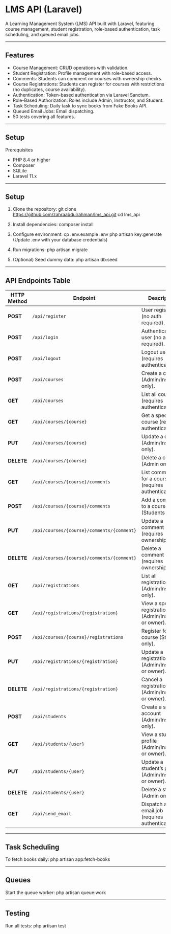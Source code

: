 # LMS API (Laravel)

A Learning Management System (LMS) API built with Laravel, featuring course management, student registration, role-based authentication, task scheduling, and queued email jobs.

---

## Features

- Course Management: CRUD operations with validation.
- Student Registration: Profile management with role-based access.
- Comments: Students can comment on courses with ownership checks.
- Course Registrations: Students can register for courses with restrictions (no duplicates, course availability).
- Authentication: Token-based authentication via Laravel Sanctum.
- Role-Based Authorization: Roles include Admin, Instructor, and Student.
- Task Scheduling: Daily task to sync books from Fake Books API.
- Queued Email Jobs: Email dispatching.
- 50 tests covering all features.

---

## Setup

Prerequisites
- PHP 8.4 or higher
- Composer
- SQLite
- Laravel 11.x

---

## Setup

1. Clone the repository:
   git clone https://github.com/zahraabdulrahman/lms_api.git
   cd lms_api

2. Install dependencies:
   composer install

3. Configure environment:
   cp .env.example .env
   php artisan key:generate
   (Update .env with your database credentials)

4. Run migrations:
   php artisan migrate

5. (Optional) Seed dummy data:
   php artisan db:seed

---

## API Endpoints Table  

| **HTTP Method** | **Endpoint**                              | **Description**                                                                 | **Policy**                                                                                   |
|-----------------|-------------------------------------------|---------------------------------------------------------------------------------|---------------------------------------------------------------------------------------------|
| **POST**        | `/api/register`                           | User registration (no auth required).                                        | None                                                                                        |
| **POST**        | `/api/login`                              | Authenticate user (no auth required).                                           | None                                                                                        |
| **POST**        | `/api/logout`                             | Logout user (requires authentication).                                          | None                                                                                        |
| **POST**        | `/api/courses`                            | Create a course (Admin/Instructor only).                                        | `CoursePolicy::create` - Only `admin` or `instructor` can create.                           |
| **GET**         | `/api/courses`                            | List all courses (requires authentication).                                     | `CoursePolicy::viewAny` - All roles (`admin`, `instructor`, `student`) can view.             |
| **GET**         | `/api/courses/{course}`                   | Get a specific course (requires authentication).                                | `CoursePolicy::view` - All roles (`admin`, `instructor`, `student`) can view.               |
| **PUT**         | `/api/courses/{course}`                   | Update a course (Admin/Instructor only).                                        | `CoursePolicy::update` - Only `admin` or `instructor` can update.                           |
| **DELETE**      | `/api/courses/{course}`                   | Delete a course (Admin only).                                                   | `CoursePolicy::delete` - Only `admin` can delete.                                           |
| **GET**         | `/api/courses/{course}/comments`          | List comments for a course (requires authentication).                           | `CommentPolicy::viewAny` - All roles (`admin`, `instructor`, `student`) can view.           |
| **POST**        | `/api/courses/{course}/comments`          | Add a comment to a course (Students only).                                      | `CommentPolicy::create` - Only `student` can create.                                        |
| **PUT**         | `/api/courses/{course}/comments/{comment}`| Update a comment (requires ownership).                                          | `CommentPolicy::update` - Only `admin` or the comment owner can update.                     |
| **DELETE**      | `/api/courses/{course}/comments/{comment}`| Delete a comment (requires ownership).                                          | `CommentPolicy::delete` - Only `admin` or the comment owner can delete.                     |
| **GET**         | `/api/registrations`                      | List all registrations (Admin/Instructor only).                                 | `RegistrationPolicy::viewAny` - `admin` or `instructor` can view all; `student` can view own.|
| **GET**         | `/api/registrations/{registration}`       | View a specific registration (Admin/Instructor or owner).                       | `RegistrationPolicy::view` - `admin`, `instructor`, or the registration owner can view.     |
| **POST**        | `/api/courses/{course}/registrations`     | Register for a course (Students only).                                          | `RegistrationPolicy::create` - Only `student` can create.                                   |
| **PUT**         | `/api/registrations/{registration}`       | Update a registration (Admin/Instructor or owner).                              | `RegistrationPolicy::update` - Only the registration owner can update.                      |
| **DELETE**      | `/api/registrations/{registration}`       | Cancel a registration (Admin/Instructor or owner).                              | `RegistrationPolicy::delete` - Only the registration owner can delete.                      |
| **POST**        | `/api/students`                           | Create a student account (Admin/Instructor only).                               | `UserPolicy::createStudent` - Only `admin` can create.                                      |
| **GET**         | `/api/students/{user}`                    | View a student’s profile (Admin/Instructor or owner).                           | `UserPolicy::view` - `admin` or the user themselves can view.                               |
| **PUT**         | `/api/students/{user}`                    | Update a student’s profile (Admin/Instructor or owner).                         | `UserPolicy::update` - `admin` or the user themselves can update.                           |
| **DELETE**      | `/api/students/{user}`                    | Delete a student (Admin only).                                                  | `UserPolicy::delete` - Only `admin` can delete.                                             |
| **GET**         | `/api/send_email`                         | Dispatch an email job (requires authentication).                                | None                                                                                        |

---

## Task Scheduling

To fetch books daily:
php artisan app:fetch-books

---

## Queues

Start the queue worker:
php artisan queue:work

---

## Testing

Run all tests:
php artisan test

